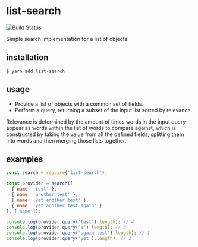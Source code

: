 # list-search

[![Build Status](https://travis-ci.org/martywallace/list-search.svg?branch=master)](https://travis-ci.org/martywallace/list-search)

Simple search implementation for a list of objects.

## installation

```
$ yarn add list-search
```

## usage

* Provide a list of objects with a common set of fields.
* Perform a query, returning a subset of the input list sorted by relevance.

Relevance is determined by the amount of times words in the input query appear
as words within the list of words to compare against, which is constructed by
taking the value from all the defined fields, splitting them into words and then
merging those lists together.

## examples

```javascript
const search = require('list-search');

const provider = search([
  { name: 'test' },
  { name: 'another test' },
  { name: 'yet another test' },
  { name: 'yet another test again' }
], ['name']);

console.log(provider.query('test').length); // 4
console.log(provider.query('a').length); // 3
console.log(provider.query('again test').length); // 1
console.log(provider.query('yet').length); // 2
```
